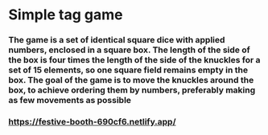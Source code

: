 # Simple tag game
### The game is a set of identical square dice with applied numbers, enclosed in a square box. The length of the side of the box is four times the length of the side of the knuckles for a set of 15 elements, so one square field remains empty in the box. The goal of the game is to move the knuckles around the box, to achieve ordering them by numbers, preferably making as few movements as possible
### https://festive-booth-690cf6.netlify.app/
